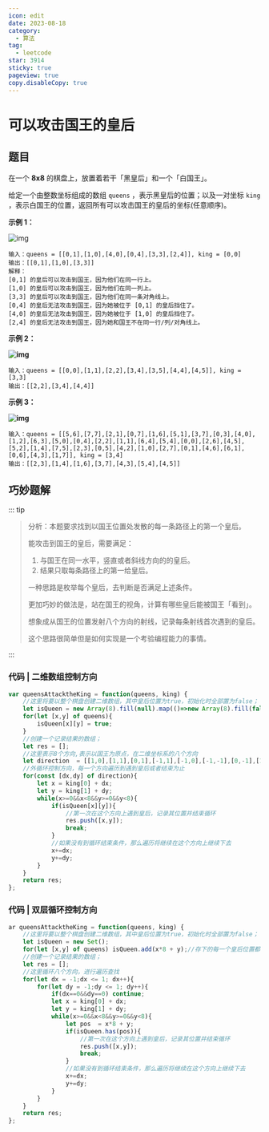 ```yaml
---
icon: edit
date: 2023-08-18
category:
  - 算法
tag:
  - leetcode
star: 3914
sticky: true
pageview: true
copy.disableCopy: true
---
```


# 可以攻击国王的皇后

## 题目

在一个 **8x8** 的棋盘上，放置着若干「黑皇后」和一个「白国王」。

给定一个由整数坐标组成的数组 `queens` ，表示黑皇后的位置；以及一对坐标 `king` ，表示白国王的位置，返回所有可以攻击国王的皇后的坐标(任意顺序)。

<!-- more -->

**示例 1：**

![img](https://assets.leetcode-cn.com/aliyun-lc-upload/uploads/2019/10/13/untitled-diagram.jpg)

```
输入：queens = [[0,1],[1,0],[4,0],[0,4],[3,3],[2,4]], king = [0,0]
输出：[[0,1],[1,0],[3,3]]
解释： 
[0,1] 的皇后可以攻击到国王，因为他们在同一行上。 
[1,0] 的皇后可以攻击到国王，因为他们在同一列上。 
[3,3] 的皇后可以攻击到国王，因为他们在同一条对角线上。 
[0,4] 的皇后无法攻击到国王，因为她被位于 [0,1] 的皇后挡住了。 
[4,0] 的皇后无法攻击到国王，因为她被位于 [1,0] 的皇后挡住了。 
[2,4] 的皇后无法攻击到国王，因为她和国王不在同一行/列/对角线上。
```

**示例 2：**

**![img](https://assets.leetcode-cn.com/aliyun-lc-upload/uploads/2019/10/13/untitled-diagram-1.jpg)**

```
输入：queens = [[0,0],[1,1],[2,2],[3,4],[3,5],[4,4],[4,5]], king = [3,3]
输出：[[2,2],[3,4],[4,4]]
```

**示例 3：**

**![img](https://assets.leetcode-cn.com/aliyun-lc-upload/uploads/2019/10/13/untitled-diagram-2.jpg)**

```
输入：queens = [[5,6],[7,7],[2,1],[0,7],[1,6],[5,1],[3,7],[0,3],[4,0],[1,2],[6,3],[5,0],[0,4],[2,2],[1,1],[6,4],[5,4],[0,0],[2,6],[4,5],[5,2],[1,4],[7,5],[2,3],[0,5],[4,2],[1,0],[2,7],[0,1],[4,6],[6,1],[0,6],[4,3],[1,7]], king = [3,4]
输出：[[2,3],[1,4],[1,6],[3,7],[4,3],[5,4],[4,5]]
```

 ## 巧妙题解

::: tip

> 分析：本题要求找到以国王位置处发散的每一条路径上的第一个皇后。
>
> 能攻击到国王的皇后，需要满足：
>
> 1. 与国王在同一水平，竖直或者斜线方向的的皇后。
> 2. 结果只取每条路径上的第一给皇后。
>
> 一种思路是枚举每个皇后，去判断是否满足上述条件。
>
> 更加巧妙的做法是，站在国王的视角，计算有哪些皇后能被国王「看到」。
>
> 想象成从国王的位置发射八个方向的射线，记录每条射线首次遇到的皇后。
>
> 这个思路很简单但是如何实现是一个考验编程能力的事情。

:::

### 代码 | 二维数组控制方向

```js
var queensAttacktheKing = function(queens, king) {
    //这里将要以整个棋盘创建二维数组，其中皇后位置为true，初始化时全部置为false；
    let isQueen = new Array(8).fill(null).map(()=>new Array(8).fill(false));
    for(let [x,y] of queens){
        isQueen[x][y] = true;
    }
    //创建一个记录结果的数组；
    let res = [];
    //这里表示8个方向,表示以国王为原点，在二维坐标系的八个方向
    let direction  = [[1,0],[1,1],[0,1],[-1,1],[-1,0],[-1,-1],[0,-1],[1,-1]];
    //外循环控制方向，每一个方向遍历到遇到皇后或者结束为止
    for(const [dx,dy] of direction){
        let x = king[0] + dx;
        let y = king[1] + dy;
        while(x>=0&&x<8&&y>=0&&y<8){
            if(isQueen[x][y]){
                //第一次在这个方向上遇到皇后，记录其位置并结束循环
                res.push([x,y]);
                break;
            }
            //如果没有到循环结束条件，那么遍历将继续在这个方向上继续下去
            x+=dx;
            y+=dy;
        }
    }
    return res;
};
```

### 代码 | 双层循环控制方向

```js
ar queensAttacktheKing = function(queens, king) {
    //这里将要以整个棋盘创建二维数组，其中皇后位置为true，初始化时全部置为false；
    let isQueen = new Set();
    for(let [x,y] of queens) isQueen.add(x*8 + y);//存下的每一个皇后位置都有自己位置独特的值
    //创建一个记录结果的数组；
    let res = [];
    //这里循环八个方向，进行遍历查找
    for(let dx = -1;dx <= 1; dx++){
        for(let dy = -1;dy <= 1; dy++){
            if(dx==0&&dy==0) continue;
            let x = king[0] + dx;
            let y = king[1] + dy;
            while(x>=0&&x<8&&y>=0&&y<8){
                let pos  = x*8 + y;
                if(isQueen.has(pos)){
                    //第一次在这个方向上遇到皇后，记录其位置并结束循环
                    res.push([x,y]);
                    break;
                }
                //如果没有到循环结束条件，那么遍历将继续在这个方向上继续下去
                x+=dx;
                y+=dy;
            }
        }
    }
    return res;
};
```

